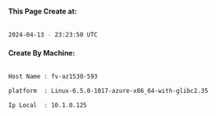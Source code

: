 
   
#### This Page Create at:

```bash

2024-04-13 - 23:23:50 UTC

```

#### Create By Machine:

```bash

Host Name : fv-az1530-593

platform  : Linux-6.5.0-1017-azure-x86_64-with-glibc2.35

Ip Local  : 10.1.0.125

```


